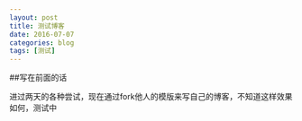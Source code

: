 ```yaml
---
layout: post
title: 测试博客
date: 2016-07-07
categories: blog
tags: [测试]
---
```


##写在前面的话

进过两天的各种尝试，现在通过fork他人的模版来写自己的博客，不知道这样效果如何，测试中
